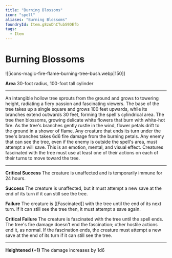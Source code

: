 ```yaml
---
title: "Burning Blossoms"
icon: "spell"
aliases: "Burning Blossoms"
foundryId: Item.g8zuDhCTubS9DEfb
tags:
  - Item
---
```


# Burning Blossoms
![[icons-magic-fire-flame-burning-tree-bush.webp|150]]

**Area** 30-foot radius, 100-foot tall cylinder

* * *

An intangible hollow tree sprouts from the ground and grows to towering height, radiating a fiery passion and fascinating viewers. The base of the tree takes up a single square and grows 100 feet upwards, while its branches extend outwards 30 feet, forming the spell's cylindrical area. The tree then blossoms, growing delicate white flowers that burn with white-hot fire. As the tree's branches gently rustle in the wind, flower petals drift to the ground in a shower of flame. Any creature that ends its turn under the tree's branches takes 6d6 fire damage from the burning petals. Any enemy that can see the tree, even if the enemy is outside the spell's area, must attempt a will save. This is an emotion, mental, and visual effect. Creatures fascinated with the tree must use at least one of their actions on each of their turns to move toward the tree.

* * *

**Critical Success** The creature is unaffected and is temporarily immune for 24 hours.

**Success** The creature is unaffected, but it must attempt a new save at the end of its turn if it can still see the tree.

**Failure** The creature is [[Fascinated]] with the tree until the end of its next turn. If it can still see the tree then, it must attempt a save again.

**Critical Failure** The creature is fascinated with the tree until the spell ends. The tree's fire damage doesn't end the fascination; other hostile actions end it, as normal. If the fascination ends, the creature must attempt a new save at the end of its turn if it can still see the tree.

* * *

**Heightened (+1)** The damage increases by 1d6
